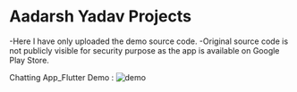 # Aadarsh Yadav Projects

-Here I have only uploaded the demo source code.
-Original source code is not publicly visible for security purpose as the app is available on Google Play Store.

Chatting App_Flutter Demo :
![demo](https://github.com/aadarsh-mca/Public-Projects/assets/114849585/5bfd057d-87d9-4004-a9f9-1f02d800aed1)
